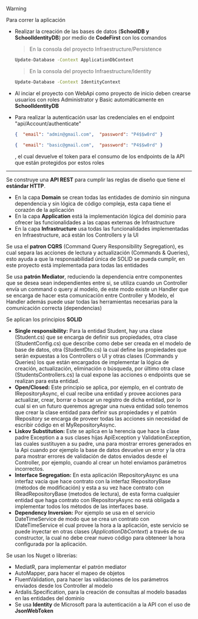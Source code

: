 >[!WARNING]
>Para correr la aplicación

- Realizar la creación de las bases de datos (<b>SchoolDB y SchoolIdentityDB</b>) por medio de <b>CodeFirst</b> con los comandos

  > En la consola del proyecto Infraestructure/Persistence
  ```sh
  Update-Database -Context ApplicationDbContext
  ```
  > En la consola del proyecto Infraestructure/Identity
  ```sh
  Update-Database -Context IdentityContext
  ```
- Al inciar el proyecto con WebApi como proyecto de inicio deben crearse usuarios con roles Administrator y Basic automáticamente en <b>SchoolIdentityDB</b>
- Para realizar la autenticación usar las credenciales en el endpoint "api/Account/authenticate"
  ```json
  {  "email": "admin@gmail.com",  "password": "P4$$w0rd" }
  ```
  ```json
  {  "email": "basic@gmail.com",  "password": "P4$$w0rd" }
  ```
  , el cual devuelve el token para el consumo de los endpoints de la API que están protegidos por estos roles
<hr/>
Se construye una <b>API REST</b> para cumplir las reglas de diseño que tiene el <b>estándar HTTP</b>.

- En la capa <b>Domain</b> se crean todas las entidades de dominio sin ninguna dependencia y sin lógica de código compleja, esta capa tiene el corazón de la aplicación
- En la capa <b>Application</b> está la implementación lógica del dominio para ofrecer las funcionalidades a las capas externas de Infrastructure
- En la capa <b>Infrastructure</b> usa todas las funcionalidades implementadas en Infraestructure, acá están los Controllers y la UI

Se usa el <b>patron CQRS</b> (Command Query Responsibility Segregation), es cual separa las acciones de lectura y actualización (Commands & Queries), esto ayuda a que la responsabilidad única de SOLID se pueda cumplir, en este proyecto está implementada para todas las entidades

<p>Se usa <b>patrón Mediator</b>, reduciendo la dependencia entre componentes que se desea sean independientes entre si, se utiliza cuando un Controller envía un command o query al modelo, de este modo existe un Handler que se encarga de hacer esta comunicación entre Controller y Modelo, el Handler además puede usar todas las herramientas necesarias para la comunicación correcta (dependencias)</p>

Se aplican los principios <b>SOLID</b><br />
- <b>Single responsibility:</b> Para la entidad Student, hay una clase (Student.cs) que se encarga de definir sus propiedades, otra clase (StudentConfig.cs) que describe como debe ser creada en el modelo de base de datos, otra (StudentDto.cs) la cual define las propiedades que serán expuestas a los Controllers o UI y otras clases (Commands y Queries) los que están encargados de implementar la lógica de creación, actualización, eliminación o búsqueda, por último otra clase (StudentsControllers.cs) la cual expone las acciones o endpoints que se realizan para esta entidad.</li>
- <b>Open/Closed:</b> Este principio se aplica, por ejemplo, en el contrato de IRepositoryAsync, el cual recibe una entidad y provee acciones para actualizar, crear, borrar o buscar un registro de dicha entidad, por lo cual si en un futuro queremos agregar una nueva entidad solo tenemos que crear la clase entidad para definir sus propiedades y el patrón IRepository se encarga de proveer todas las acciones sin necesidad de escribir código en el MyRepositoryAsync.</li>
- <b>Liskov Substitution:</b> Este se aplica en la herencia que hace la clase padre Exception a a sus clases hijas ApiException y ValidationException, las cuales sustituyen a su padre, una para mostrar errores generados en la Api cuando por ejemplo la base de datos devuelve un error y la otra para mostrar errores de validación de datos enviados desde el Controller, por ejemplo, cuando al crear un hotel enviamos parámetros incorrectos.</li>
- <b>Interface Segregation:</b> En esta aplicación IRepositoryAsync es una interfaz vacía que hace contrato con la interfaz IRepositoryBase (métodos de modificación) y esta a su vez hace contrato con IReadRepositoryBase (metodos de lectura), de esta forma cualquier entidad que haga contrato con IRepositoryAsync no está obligada a implementar todos los métodos de las interfaces base.</li>
- <b>Dependency Inversion:</b> Por ejemplo se usa en el servicio DateTimeService de modo que se crea un contrato con IDateTimeService el cual provee la hora a la aplicación, este servicio se puede inyectar en otras clases (<i>ApplicationDbContext</i>) a través de su constructor, la cual no debe crear nuevo código para obteneer la hora configurada por la aplicación.
</p>

Se usan los Nuget o librerías:
- MediatR, para implementar el patrón mediator
- AutoMapper, para hacer el mapeo de objetos
- FluentValidation, para hacer las validaciones de los parámetros enviados desde los Controller al modelo
- Ardalis.Specification, para la creación de consultas al modelo basadas en las entidades del dominio
- Se usa <b>Identity</b> de Microsoft para la autenticación a la API con el uso de <b>JsonWebToken</b>

